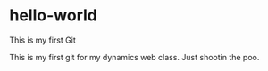 # hello-world
This is my first Git

This is my first git for my dynamics web class. Just shootin the poo.
